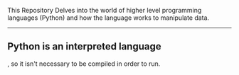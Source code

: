 This Repository Delves into the world of higher level programming languages (Python) and how the language works to manipulate data.
_______________________________________________________________________________________
<h2>Python is an interpreted language</h2>, so it isn't necessary to be compiled in order to run.
